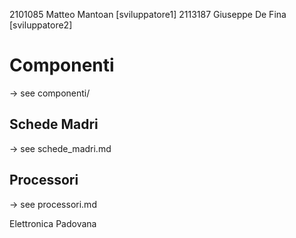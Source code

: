 2101085 Matteo Mantoan \[sviluppatore1]
2113187 Giuseppe De Fina \[sviluppatore2]

# Componenti
-> see componenti/

## Schede Madri
-> see schede\_madri.md

## Processori
-> see processori.md

Elettronica Padovana